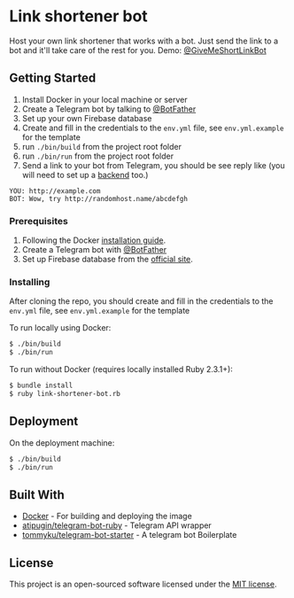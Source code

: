 # Link shortener bot

Host your own link shortener that works with a bot. Just send the link
to a bot and it'll take care of the rest for you. Demo:
[@GiveMeShortLinkBot](http://t.me/GiveMeShortLinkBot)

## Getting Started

1. Install Docker in your local machine or server
1. Create a Telegram bot by talking to [@BotFather](https://telegram.me/BotFather)
1. Set up your own Firebase database
2. Create and fill in the credentials to the `env.yml` file, see `env.yml.example` for the template
1. run `./bin/build` from the project root folder
2. run `./bin/run` from the project root folder
3. Send a link to your bot from Telegram, you should be see reply like (you will need to set up a [backend](https://github.com/tommyku/link-shortener-front-end) too.)

```
YOU: http://example.com
BOT: Wow, try http://randomhost.name/abcdefgh
```

### Prerequisites

1. Following the Docker [installation guide](https://docs.docker.com/engine/installation/).
1. Create a Telegram bot with [@BotFather](https://telegram.me/BotFather)
1. Set up Firebase database from the [official site](https://firebase.google.com/).

### Installing

After cloning the repo, you should create and fill in the credentials to the `env.yml` file, see `env.yml.example` for the template

To run locally using Docker:

``` bash
$ ./bin/build
$ ./bin/run
```

To run without Docker (requires locally installed Ruby 2.3.1+):

``` bash
$ bundle install
$ ruby link-shortener-bot.rb
```

## Deployment

On the deployment machine:

``` bash
$ ./bin/build
$ ./bin/run
```

## Built With

* [Docker](https://www.docker.com/) - For building and deploying the image
* [atipugin/telegram-bot-ruby](https://github.com/atipugin/telegram-bot-ruby) - Telegram API wrapper
* [tommyku/telegram-bot-starter](https://github.com/tommyku/telegram-bot-starter) - A telegram bot Boilerplate


## License

This project is an open-sourced software licensed under the [MIT license](http://opensource.org/licenses/MIT).

